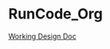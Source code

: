 # RunCode_Org

[Working Design Doc](https://www.figma.com/file/OfdMNaxhPhGpBh6NLTUHmI/Runcode.org?node-id=0%3A1)

